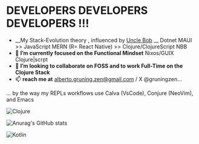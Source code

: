 # DEVELOPERS DEVELOPERS DEVELOPERS !!!
- __My Stack-Evolution theory , influenced by [Uncle Bob](https://twitter.com/unclebobmartin) __ Dotnet MAUI >> JavaScript MERN (R= React Native) >> Clojure/ClojureScript NBB 
- 🌱 __I’m currently focused on the Functional Mindset__ Nixos/GUIX  Clojure|scrpt 
- 💞️ __I’m looking to collaborate on FOSS and to work Full-Time on the Clojure Stack__
- 📫 __reach me at__ alberto.gruning.zen@gmail.com / X @gruningzen...


... by the way my REPLs workflows use Calva (VsCode), Conjure (NeoVim), and Emacs  

![Clojure](https://img.shields.io/badge/Clojure-%23Clojure.svg?style=for-the-badge&logo=Clojure&logoColor=Clojure)

![Anurag's GitHub stats](https://github-readme-stats.vercel.app/api?username=gruningzen202302&theme=transparent&border_radius=8&rank_icon=github&show_icons=true)

![Kotlin](https://img.shields.io/badge/kotlin-%237F52FF.svg?style=for-the-badge&logo=kotlin&logoColor=white)


<!---
gruningzen202302/gruningzen202302 is a ✨ special ✨ repository because its `README.md` (this file) appears on your GitHub profile.
You can click the Preview link to take a look at your changes.
--->


